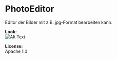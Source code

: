 # PhotoEditor
Editor der Bilder mit z.B. jpg-Format bearbeiten kann.

**Look:**</br>
![Alt Text](https://s4.gifyu.com/images/107a4d3bcd56ad8dd.gif)

**License:**</br>
Apache 1.0

